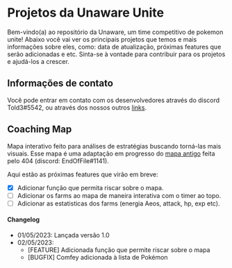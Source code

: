 # Projetos da Unaware Unite 

Bem-vindo(a) ao repositório da Unaware, um time competitivo de pokemon unite! Abaixo você vai ver os principais projetos que temos e mais informações sobre eles, como: data de atualização, próximas features que serão adicionadas e etc. Sinta-se à vontade para contribuir para os projetos e ajudá-los a crescer.

## Informações de contato

Você pode entrar em contato com os desenvolvedores através do discord Told3#5542, ou através dos nossos outros [links](https://linktr.ee/unawareunite).

## Coaching Map

Mapa interativo feito para análises de estratégias buscando torná-las mais visuais. Esse mapa é uma adaptação em progresso do [mapa antigo](https://404-unite.github.io/) feita pelo 404 (discord: EndOfFile#1141).

Aqui estão as próximas features que virão em breve:

- [x] Adicionar função que permita riscar sobre o mapa.
- [ ] Adicionar os farms ao mapa de maneira interativa com o timer ao topo.
- [ ] Adicionar as estatisticas dos farms (energia Aeos, attack, hp, exp etc).

#### Changelog
- 01/05/2023: Lançada versão 1.0
- 02/05/2023:
  - [FEATURE] Adicionada função que permite riscar sobre o mapa
  - [BUGFIX] Comfey adicionada à lista de Pokémon
